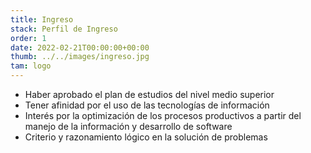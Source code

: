 ```yaml
---
title: Ingreso
stack: Perfil de Ingreso
order: 1
date: 2022-02-21T00:00:00+00:00
thumb: ../../images/ingreso.jpg
tam: logo
---
```






<ul class="textoJustificado">
  <li>Haber aprobado el plan de estudios del nivel medio superior</li>
  <li>Tener afinidad por el uso de las tecnologías de información</li>
  <li>Interés por la optimización de los procesos productivos a partir del manejo de la información y desarrollo de software</li>
  <li>Criterio y razonamiento lógico en la solución de problemas</li>
</ul>